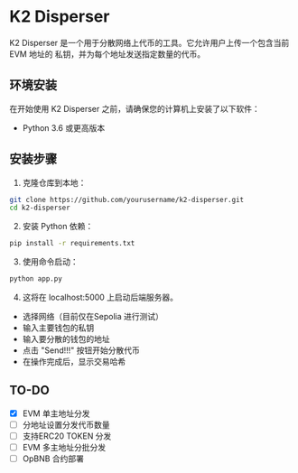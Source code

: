 # K2 Disperser

K2 Disperser 是一个用于分散网络上代币的工具。它允许用户上传一个包含当前 EVM 地址的 私钥，并为每个地址发送指定数量的代币。

## 环境安装

在开始使用 K2 Disperser 之前，请确保您的计算机上安装了以下软件：

- Python 3.6 或更高版本

## 安装步骤

1. 克隆仓库到本地：

```bash
git clone https://github.com/yourusername/k2-disperser.git
cd k2-disperser
```
2. 安装 Python 依赖：
```bash
pip install -r requirements.txt
```
3. 使用命令启动：
```bash
python app.py
```

4. 这将在 localhost:5000 上启动后端服务器。
- 选择网络（目前仅在Sepolia 进行测试）
- 输入主要钱包的私钥
- 输入要分散的钱包的地址
- 点击 "Send!!!" 按钮开始分散代币
- 在操作完成后，显示交易哈希

## TO-DO
- [x] EVM 单主地址分发
- [ ] 分地址设置分发代币数量
- [ ] 支持ERC20 TOKEN 分发
- [ ] EVM 多主地址分批分发
- [ ] OpBNB 合约部署